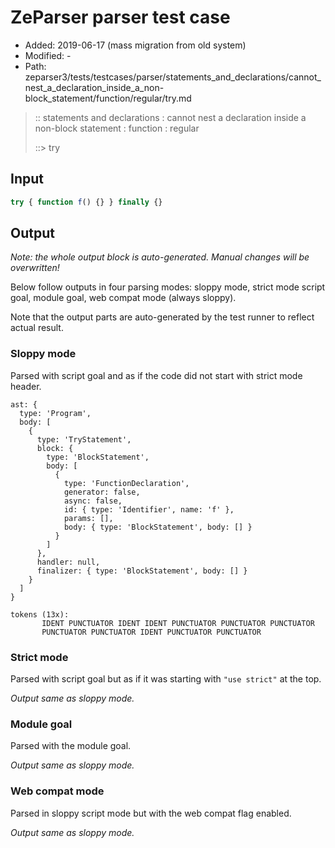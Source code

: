 # ZeParser parser test case

- Added: 2019-06-17 (mass migration from old system)
- Modified: -
- Path: zeparser3/tests/testcases/parser/statements_and_declarations/cannot_nest_a_declaration_inside_a_non-block_statement/function/regular/try.md

> :: statements and declarations : cannot nest a declaration inside a non-block statement : function : regular
>
> ::> try

## Input

`````js
try { function f() {} } finally {}
`````

## Output

_Note: the whole output block is auto-generated. Manual changes will be overwritten!_

Below follow outputs in four parsing modes: sloppy mode, strict mode script goal, module goal, web compat mode (always sloppy).

Note that the output parts are auto-generated by the test runner to reflect actual result.

### Sloppy mode

Parsed with script goal and as if the code did not start with strict mode header.

`````
ast: {
  type: 'Program',
  body: [
    {
      type: 'TryStatement',
      block: {
        type: 'BlockStatement',
        body: [
          {
            type: 'FunctionDeclaration',
            generator: false,
            async: false,
            id: { type: 'Identifier', name: 'f' },
            params: [],
            body: { type: 'BlockStatement', body: [] }
          }
        ]
      },
      handler: null,
      finalizer: { type: 'BlockStatement', body: [] }
    }
  ]
}

tokens (13x):
       IDENT PUNCTUATOR IDENT IDENT PUNCTUATOR PUNCTUATOR PUNCTUATOR
       PUNCTUATOR PUNCTUATOR IDENT PUNCTUATOR PUNCTUATOR
`````

### Strict mode

Parsed with script goal but as if it was starting with `"use strict"` at the top.

_Output same as sloppy mode._

### Module goal

Parsed with the module goal.

_Output same as sloppy mode._

### Web compat mode

Parsed in sloppy script mode but with the web compat flag enabled.

_Output same as sloppy mode._
